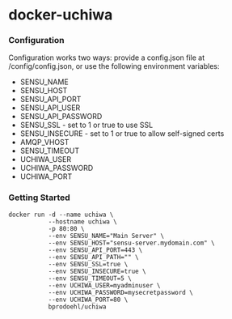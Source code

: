 # docker-uchiwa

### Configuration
Configuration works two ways: provide a config.json file at /config/config.json,
or use the following environment variables:

 * SENSU_NAME
 * SENSU_HOST
 * SENSU_API_PORT
 * SENSU_API_USER
 * SENSU_API_PASSWORD
 * SENSU_SSL - set to 1 or true to use SSL
 * SENSU_INSECURE - set to 1 or true to allow self-signed certs
 * AMQP_VHOST
 * SENSU_TIMEOUT
 * UCHIWA_USER
 * UCHIWA_PASSWORD
 * UCHIWA_PORT

### Getting Started
```
docker run -d --name uchiwa \
           --hostname uchiwa \
           -p 80:80 \
           --env SENSU_NAME="Main Server" \
           --env SENSU_HOST="sensu-server.mydomain.com" \
           --env SENSU_API_PORT=443 \
           --env SENSU_API_PATH="" \
           --env SENSU_SSL=true \
           --env SENSU_INSECURE=true \
           --env SENSU_TIMEOUT=5 \
           --env UCHIWA_USER=myadminuser \
           --env UCHIWA_PASSWORD=mysecretpassword \
           --env UCHIWA_PORT=80 \
           bprodoehl/uchiwa
```
